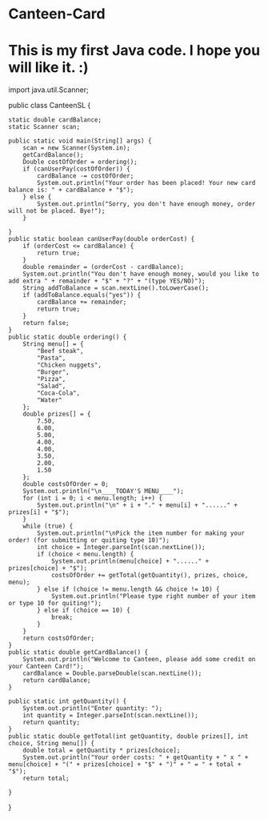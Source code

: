 # Canteen-Card
# This is my first Java code. I hope you will like it. :)

import java.util.Scanner;

public class CanteenSL {

    static double cardBalance;
    static Scanner scan;

    public static void main(String[] args) {
        scan = new Scanner(System.in);
        getCardBalance();
        Double costOfOrder = ordering();
        if (canUserPay(costOfOrder)) {
            cardBalance -= costOfOrder;
            System.out.println("Your order has been placed! Your new card balance is: " + cardBalance + "$");
        } else {
            System.out.println("Sorry, you don't have enough money, order will not be placed. Bye!");
        }

    }
    public static boolean canUserPay(double orderCost) {
        if (orderCost <= cardBalance) {
            return true;
        }
        double remainder = (orderCost - cardBalance);
        System.out.println("You don't have enough money, would you like to add extra " + remainder + "$" + "?" + "(type YES/NO)");
        String addToBalance = scan.nextLine().toLowerCase();
        if (addToBalance.equals("yes")) {
            cardBalance += remainder;
            return true;
        }
        return false;
    }
    public static double ordering() {
        String menu[] = {
            "Beef steak",
            "Pasta",
            "Chicken nuggets",
            "Burger",
            "Pizza",
            "Salad",
            "Coca-Cola",
            "Water"
        };
        double prizes[] = {
            7.50,
            6.00,
            5.00,
            4.00,
            4.00,
            3.50,
            2.00,
            1.50
        };
        double costsOfOrder = 0;
        System.out.println("\n____TODAY'S MENU____");
        for (int i = 0; i < menu.length; i++) {
            System.out.println("\n" + i + "." + menu[i] + "......" + prizes[i] + "$");
        }
        while (true) {
            System.out.println("\nPick the item number for making your order! (for submitting or quiting type 10)");
            int choice = Integer.parseInt(scan.nextLine());
            if (choice < menu.length) {
                System.out.println(menu[choice] + "......" + prizes[choice] + "$");
                costsOfOrder += getTotal(getQuantity(), prizes, choice, menu);
            } else if (choice != menu.length && choice != 10) {
                System.out.println("Please type right number of your item or type 10 for quiting!");
            } else if (choice == 10) {
                break;
            }
        }
        return costsOfOrder;
    }
    public static double getCardBalance() {
        System.out.println("Welcome to Canteen, please add some credit on your Canteen Card!");
        cardBalance = Double.parseDouble(scan.nextLine());
        return cardBalance;
    }

    public static int getQuantity() {
        System.out.println("Enter quantity: ");
        int quantity = Integer.parseInt(scan.nextLine());
        return quantity;
    }
    public static double getTotal(int getQuantity, double prizes[], int choice, String menu[]) {
        double total = getQuantity * prizes[choice];
        System.out.println("Your order costs: " + getQuantity + " x " + menu[choice] + "(" + prizes[choice] + "$" + ")" + " = " + total + "$");
        return total;

    }



}
